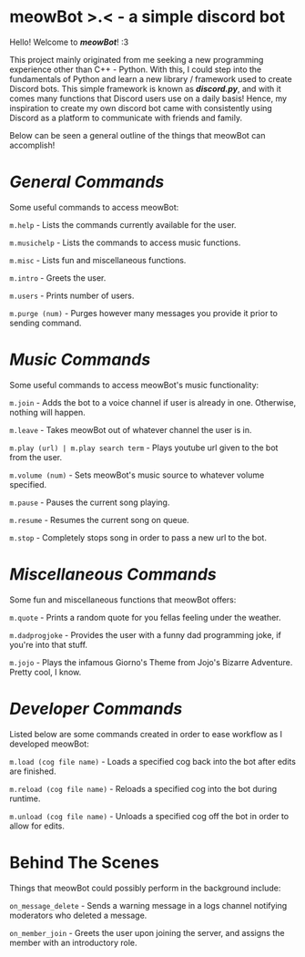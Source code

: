 # meowBot >.< - a simple discord bot

Hello! Welcome to ***meowBot***! :3

This project mainly originated from me seeking a new programming experience other than C++ - Python. 
With this, I could step into the fundamentals of Python and learn a new library / framework used to create Discord bots.
This simple framework is known as ***discord.py***, and with it comes many functions that Discord users use on a daily basis!
Hence, my inspiration to create my own discord bot came with consistently using Discord as a platform to communicate
with friends and family. 

Below can be seen a general outline of the things that meowBot can accomplish!

# ***General Commands***
Some useful commands to access meowBot:

```m.help``` - Lists the commands currently available for the user.

```m.musichelp``` - Lists the commands to access music functions.

```m.misc``` - Lists fun and miscellaneous functions.

```m.intro``` - Greets the user.

```m.users``` - Prints number of users.

```m.purge (num)``` - Purges however many messages you provide it prior to sending command.

# ***Music Commands***
Some useful commands to access meowBot's music functionality:

```m.join``` - Adds the bot to a voice channel if user is already in one. Otherwise, nothing will happen.

```m.leave``` - Takes meowBot out of whatever channel the user is in.

```m.play (url) | m.play search term``` - Plays youtube url given to the bot from the user.

```m.volume (num)``` - Sets meowBot's music source to whatever volume specified.

```m.pause``` - Pauses the current song playing.

```m.resume``` - Resumes the current song on queue.

```m.stop``` - Completely stops song in order to pass a new url to the bot.

# ***Miscellaneous Commands***
Some fun and miscellaneous functions that meowBot offers:

```m.quote``` - Prints a random quote for you fellas feeling under the weather.

```m.dadprogjoke``` - Provides the user with a funny dad programming joke, if you're into that stuff.

```m.jojo``` - Plays the infamous Giorno's Theme from Jojo's Bizarre Adventure. Pretty cool, I know.

# ***Developer Commands***
Listed below are some commands created in order to ease workflow as I developed meowBot:

```m.load (cog file name)``` - Loads a specified cog back into the bot after edits are finished.

```m.reload (cog file name)``` - Reloads a specified cog into the bot during runtime.

```m.unload (cog file name)``` - Unloads a specified cog off the bot in order to allow for edits.

# **Behind The Scenes**
Things that meowBot could possibly perform in the background include:

```on_message_delete``` - Sends a warning message in a logs channel notifying moderators who deleted a message.

```on_member_join``` - Greets the user upon joining the server, and assigns the member with an introductory role.